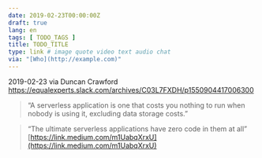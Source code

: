 ```yaml
---
date: 2019-02-23T00:00:00Z
draft: true
lang: en
tags: [ TODO_TAGS ]
title: TODO_TITLE
type: link # image quote video text audio chat
via: "[Who](http://example.com)"
---
```



2019-02-23 via Duncan Crawford
https://equalexperts.slack.com/archives/C03L7FXDH/p1550904417006300

> “A serverless application is one that costs you nothing to run when nobody is using it, excluding data storage costs.”

> “The ultimate serverless applications have zero code in them at all”
[https://link.medium.com/m1UabqXrxU](https://link.medium.com/m1UabqXrxU)


